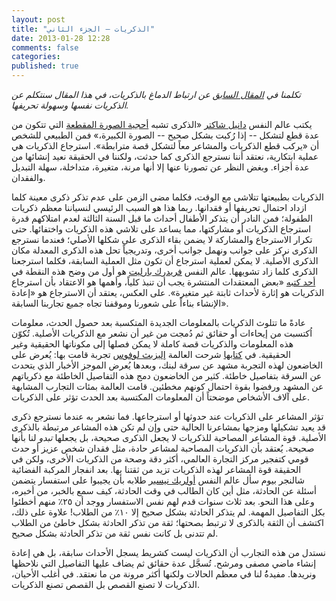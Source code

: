 ```yaml
---
layout: post
title: "الذكريات – الجزء الثاني"
date: 2013-01-28 12:28
comments: false
categories: 
published: true
---
```


*تكلمنا في [المقال السابق](/blog/2013/01/20/memories/) عن ارتباط الدماغ بالذكريات، في هذا المقال سنتكلم عن الذكريات نفسها وسهولة تحريفها.*

يكتب عالم النفس [دانيل شاكتر](http://en.wikipedia.org/wiki/Daniel_Schacter) «الذكرى تشبه [أحجية الصورة المقطعة](http://ar.wikipedia.org/wiki/%D8%A3%D8%AD%D8%AC%D9%8A%D8%A9_%D8%A7%D9%84%D8%B5%D9%88%D8%B1_%D8%A7%D9%84%D9%85%D9%82%D8%B7%D9%88%D8%B9%D8%A9) التي تتكون من عدة قطع لتشكل -- إذا رُكبت بشكل صحيح -- الصورة الكبيرة،» فمن الطبيعي للشخص أن «يركب قطع الذكريات والمشاعر معاً لتشكل قصة مترابطة». استرجاع الذكريات هي عملية ابتكارية، نعتقد أننا نسترجع الذكرى كما حدثت، ولكننا في الحقيقة نعيد إنشائها من عدة أجزاء. وبغض النظر عن تصورنا عنها إلا أنها مرنة، متغيرة، متداخلة، سهلة التبديل والفقدان.

الذكريات بطبيعتها تتلاشى مع الوقت، فكلما مضى الزمن على عدم تذكر ذكرى معينة كلما ازداد احتمال تحريفها أو فقدانها. ربما هذا هو السبب الرئيسي لنسياننا معظم ذكريات الطفولة؛ فمن النادر أن يتذكر الأطفال أحداث ما قبل السنة الثالثة لعدم امتلاكهم قدرة استرجاع الذكريات أو مشاركتها، مما يساعد على تلاشي هذه الذكريات واختفائها. حتى تكرار الاسترجاع والمشاركة لا يضمن بقاء الذكرى على شكلها الأصلي؛ فعندما نسترجع الذكرى نركز على جوانب ونهمل جوانب أخرى، وتدريجياً تحل هذه الذكرى المعدلة مكان الذكرى الأصلية. لا يمكن لعملية استرجاع أن تكون مثل العملية السابقة، فكلما استرجعنا الذكرى كلما زاد تشويهها. عالم النفس [فريدرك بارليت](http://en.wikipedia.org/wiki/Frederic_Bartlett) هو أول من وضح هذه النقطة في [أحد كتبه](http://www.amazon.com/Remembering-Study-Experimental-Social-Psychology/dp/0521483565) «بعض المعتقدات المنتشرة يجب أن تنبذ كلياً، وأهمها هو الاعتقاد بأن استرجاع الذكريات هو إثارة لأحداث ثابتة غير متغيرة». على العكس، يعتقد أن الاسترجاع هو «إعادة الإنشاء بناءاً على شعورنا وموقفنا تجاه جميع تجاربنا السابقة».

عادةً ما تتلوث الذكريات بالمعلومات الجديدة المتكسبة بعد حصول الحدث، معلومات اُكتسبت من إيحاءات أو حقائق ثم دُمجت من غير أن نشعر مع الذكريات الأصلية. تُكوّن هذه المعلومات والذكريات قصة كاملة لا يمكن فصلها إلى مكوناتها الحقيقية وغير الحقيقية. في [كتابها](http://www.amazon.com/Myth-Repressed-Memory-Memories-Allegations/dp/0312141238) شرحت العالمة [إليزبث لوفوس](http://en.wikipedia.org/wiki/Elizabeth_Loftus) تجربة قامت بها: يُعرض على الخاضعون لهذه التجربة مشهد عن سرقة لبنك، وبعدها يُعرض الموجز الأخبار الذي يتحدث عن السرقة بتفاصيل خاطئة. كثير من الخاضعون دمج هذه التفاصيل الخاطئة مع ذكرياتهم عن المشهد ورفضوا بقوة احتمال كونهم مخطئين. قامت العالمة بمئات التجارب المشابهة على آلاف الأشخاص موضحتاً أن المعلومات المكتسبة بعد الحدث تؤثر على الذكريات.

تؤثر المشاعر على الذكريات عند حدوثها أو استرجاعها. فما نشعر به عندما نسترجع ذكرى قد يعيد تشكيلها ومزجها بمشاعرنا الحالية حتى وإن لم تكن هذه المشاعر مرتبطة بالذكرى الأصلية. قوة  المشاعر المصاحبة للذكريات لا يجعل الذكرى صحيحة، بل يجعلها *تبدو* لنا بأنها صحيحة. يُعتقد بأن الذكريات المصاحبة لمشاعر حادة، مثل فقدان شخص عزيز أو حدث قومي كتفجير مركز التجارة العالمي، أكثر دقة وصحة من الذكريات الأخرى، ولكن في الحقيقة قوة المشاعر لهذه الذكريات تزيد من ثقتنا بها. بعد انفجار المركبة الفضائية شالنجر بيوم سأل عالم النفس [أولريك نيسير](http://en.wikipedia.org/wiki/Ulric_Neisser) طلابه بأن يجيبوا على استفسار يتضمن أسئلة عن الحادثة، مثل أين كان الطالب في وقت الحادثة، كيف سمع بالخبر، من أخبره، وعلى هذا النحو. بعد ثلاث سنوات قدم لهم نفس الاستفسار ووجد أن ٢٥٪ منهم أخطئوا بكل التفاصيل المهمة. لم يتذكر الحادثة بشكل صحيح إلا ١٠٪ من الطلاب! علاوة على ذلك، اكتشف أن الثقة بالذكرى لا ترتبط بصحتها؛ ثقة من تذكر الحادثة بشكل خاطئ من الطلاب لم تتدنى بل كانت نفس ثقة من تذكر الحادثة بشكل صحيح.

نستدل من هذه التجارب أن الذكريات ليست كشريط يسجل الأحداث سابقة، بل هي إعادة إنشاء ماضي مصفى ومرشح. تُسجَّل عدة حقائق ثم يضاف عليها التفاصيل التي نلاحظها ونريدها. مفيدةُُ لنا في معظم الحالات ولكنها أكثر مرونة من ما نعتقد. في أغلب الأحيان، الذكريات لا تصنع القصص بل القصص تصنع الذكريات.